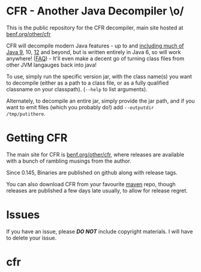 # CFR - Another Java Decompiler \o/

This is the public repository for the CFR decompiler, main site hosted at <a href="https://www.benf.org/other/cfr">benf.org/other/cfr</a>

CFR will decompile modern Java features - up to and <a href="https://www.benf.org/other/cfr/java9observations.html">including much of Java <a href="java9stringconcat.html">9</a>, 10, <a href="https://www.benf.org/other/cfr/switch_expressions.html">12</a> and beyond, but is written entirely in Java 6, so will work anywhere!  (<a href="https://www.benf.org/other/cfr/faq.html">FAQ</a>) - It'll even make a decent go of turning class files from other JVM langauges back into java!</p>

To use, simply run the specific version jar, with the class name(s) you want to decompile (either as a path to a class file, or as a fully qualified classname on your classpath).
(`--help` to list arguments).

Alternately, to decompile an entire jar, simply provide the jar path, and if you want to emit files (which you probably do!) add `--outputdir /tmp/putithere`.

# Getting CFR

The main site for CFR is <a href="https://www.benf.org/other/cfr">benf.org/other/cfr</a>, where releases are available with a bunch of rambling musings from the author.

Since 0.145, Binaries are published on github along with release tags.

You can also download CFR from your favourite <a href="https://mvnrepository.com/artifact/org.benf/cfr">maven</a> repo, though releases are published a few days late usually, to allow for release regret.

# Issues

If you have an issue, please **_DO NOT_** include copyright materials.  I will have to delete your issue.

# cfr

